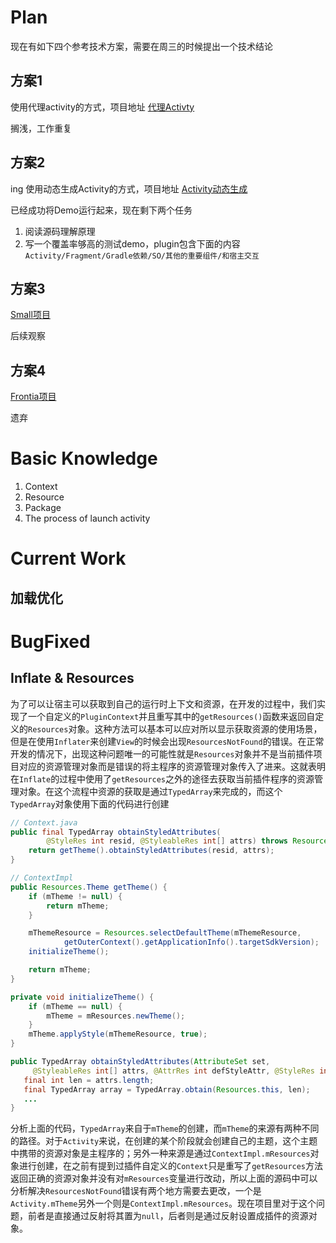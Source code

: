 # Plan

现在有如下四个参考技术方案，需要在周三的时候提出一个技术结论

## 方案1

使用代理activity的方式，项目地址 [代理Activty](https://github.com/singwhatiwanna/dynamic-load-apk)

搁浅，工作重复

## 方案2

ing
使用动态生成Activity的方式，项目地址 [Activity动态生成](https://github.com/houkx/android-pluginmgr)

已经成功将Demo运行起来，现在剩下两个任务

1. 阅读源码理解原理
2. 写一个覆盖率够高的测试demo，plugin包含下面的内容`Activity/Fragment/Gradle依赖/SO/其他的重要组件/和宿主交互`

## 方案3

[Small项目](https://github.com/wequick/Small)

后续观察

## 方案4

[Frontia项目](https://github.com/zhijianz/android-dynamical-loading)

遗弃

# Basic Knowledge

1. Context
2. Resource
3. Package
4. The process of launch activity

# Current Work

## 加载优化

# BugFixed

## Inflate & Resources

为了可以让宿主可以获取到自己的运行时上下文和资源，在开发的过程中，我们实现了一个自定义的`PluginContext`并且重写其中的`getResources()`函数来返回自定义的`Resources`对象。这种方法可以基本可以应对所以显示获取资源的使用场景，但是在使用`Inflater`来创建`View`的时候会出现`ResourcesNotFound`的错误。在正常开发的情况下，出现这种问题唯一的可能性就是`Resources`对象并不是当前插件项目对应的资源管理对象而是错误的将主程序的资源管理对象传入了进来。这就表明在`Inflate`的过程中使用了`getResources`之外的途径去获取当前插件程序的资源管理对象。在这个流程中资源的获取是通过`TypedArray`来完成的，而这个`TypedArray`对象使用下面的代码进行创建

```java
// Context.java
public final TypedArray obtainStyledAttributes(
        @StyleRes int resid, @StyleableRes int[] attrs) throws Resources.NotFoundException {
    return getTheme().obtainStyledAttributes(resid, attrs);
}

// ContextImpl
public Resources.Theme getTheme() {
    if (mTheme != null) {
        return mTheme;
    }

    mThemeResource = Resources.selectDefaultTheme(mThemeResource,
            getOuterContext().getApplicationInfo().targetSdkVersion);
    initializeTheme();

    return mTheme;
}

private void initializeTheme() {
    if (mTheme == null) {
        mTheme = mResources.newTheme();
    }
    mTheme.applyStyle(mThemeResource, true);
}

public TypedArray obtainStyledAttributes(AttributeSet set,
     @StyleableRes int[] attrs, @AttrRes int defStyleAttr, @StyleRes int defStyleRes) {
   final int len = attrs.length;
   final TypedArray array = TypedArray.obtain(Resources.this, len);
   ...
}
```

分析上面的代码，`TypedArray`来自于`mTheme`的创建，而`mTheme`的来源有两种不同的路径。对于`Activity`来说，在创建的某个阶段就会创建自己的主题，这个主题中携带的资源对象是主程序的；另外一种来源是通过`ContextImpl.mResources`对象进行创建，在之前有提到过插件自定义的`Context`只是重写了`getResources`方法返回正确的资源对象并没有对`mResources`变量进行改动，所以上面的源码中可以分析解决`ResourcesNotFound`错误有两个地方需要去更改，一个是`Activity.mTheme`另外一个则是`ContextImpl.mResources`。现在项目里对于这个问题，前者是直接通过反射将其置为`null`，后者则是通过反射设置成插件的资源对象。
